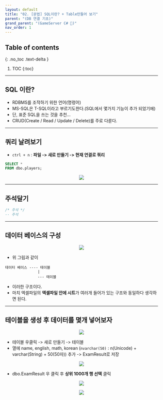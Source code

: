 ```yaml
---
layout: default
title: "02. [문법] SQL이란? + Table만들어 보기"
parent: "(DB 연결 기초)"
grand_parent: "(GameServer C# 🎯)"
nav_order: 1
---
```


## Table of contents
{: .no_toc .text-delta }

1. TOC
{:toc}

---

## SQL 이란?

* RDBMS를 조작하기 위한 언어(명령어)
* MS-SQL은 T-SQL이라고 부르기도한다.(SQL에서 몇가지 기능이 추가 되었기에)
* 단, 표준 SQL을 쓰는 것을 추천...
* CRUD(Create / Read / Update / Delete)를 주로 다룬다.

---

## 쿼리 날려보기

* `ctrl + n` : **파일 -> 새로 만들기 -> 현재 연결로 쿼리**

```sql
SELECT *
FROM dbo.players;
```

<p align="center">
  <img src="https://taehyungs-programming-blog.github.io/blog/assets/images/database/basic-2-1.png"/>
</p>

---

## 주석달기

```sql
/* 주석 */
-- 주석
```

---

## 데이터 베이스의 구성

<p align="center">
  <img src="https://taehyungs-programming-blog.github.io/blog/assets/images/database/basic-2-2.png"/>
</p>

* 위 그림과 같이 

```
데이터 베이스 ---- 테이블
               |
               --- 테이블
```

* 이러한 구조이다.
* 마치 엑셀파일의 **엑셀파일 안에 시트**가 여러개 들어가 있는 구조와 동일하다 생각하면 된다.

---

## 테이블을 생성 후 데이터를 몇개 넣어보자

<p align="center">
  <img src="https://taehyungs-programming-blog.github.io/blog/assets/images/database/basic-2-3.png"/>
</p>

* 테이블 우클릭 -> 새로 만들기 -> 테이블
* 열에 name, english, math, korean (`nvarchar(50)` : n(Unicode) + varchar(String) + 50(50자)) 추가 -> ExamResult로 저장

<p align="center">
  <img src="https://taehyungs-programming-blog.github.io/blog/assets/images/database/basic-2-6.png"/>
</p>

* dbo.ExamResult 우 클릭 후 **상위 1000개 행 선택** 클릭

<p align="center">
  <img src="https://taehyungs-programming-blog.github.io/blog/assets/images/database/basic-2-4.png"/>
</p>

<p align="center">
  <img src="https://taehyungs-programming-blog.github.io/blog/assets/images/database/basic-2-5.png"/>
</p>